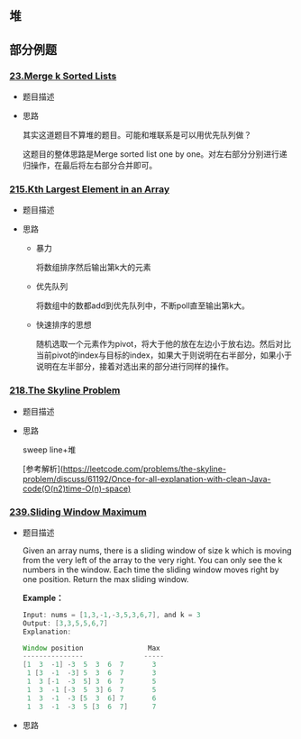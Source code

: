## 堆

## 部分例题

### [23.Merge k Sorted Lists](./23.merge-k-sorted-lists.java)

- 题目描述

- 思路

  其实这道题目不算堆的题目。可能和堆联系是可以用优先队列做？

  这题目的整体思路是Merge sorted list one by one。对左右部分分别进行递归操作，在最后将左右部分合并即可。

### [215.Kth Largest Element in an Array](./215.kth-largest-element-in-an-array.java) 

-  题目描述

- 思路

  - 暴力

    将数组排序然后输出第k大的元素

  - 优先队列

    将数组中的数都add到优先队列中，不断poll直至输出第k大。

  - 快速排序的思想

    随机选取一个元素作为pivot，将大于他的放在左边小于放右边。然后对比当前pivot的index与目标的index，如果大于则说明在右半部分，如果小于说明在左半部分，接着对选出来的部分进行同样的操作。

### [218.The Skyline Problem](./218.the-skyline-problem.java)

- 题目描述

- 思路

  sweep line+堆

  [参考解析](https://leetcode.com/problems/the-skyline-problem/discuss/61192/Once-for-all-explanation-with-clean-Java-code(O(n2)time-O(n)-space)

### [239.Sliding Window Maximum](./239.sliding-window-maximum.java)

- 题目描述

  Given an array nums, there is a sliding window of size k which is moving from the very left of the array to the very right. You can only see the k numbers in the window. Each time the sliding window moves right by one position. Return the max sliding window.

  **Example：**

  ```java
  Input: nums = [1,3,-1,-3,5,3,6,7], and k = 3
  Output: [3,3,5,5,6,7] 
  Explanation: 
  
  Window position                Max
  ---------------               -----
  [1  3  -1] -3  5  3  6  7       3
   1 [3  -1  -3] 5  3  6  7       3
   1  3 [-1  -3  5] 3  6  7       5
   1  3  -1 [-3  5  3] 6  7       5
   1  3  -1  -3 [5  3  6] 7       6
   1  3  -1  -3  5 [3  6  7]      7
  ```

  

- 思路

  


